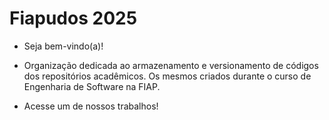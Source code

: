 # Fiapudos 2025

- Seja bem-vindo(a)!
  
- Organização dedicada ao armazenamento e versionamento de códigos dos repositórios acadêmicos. Os mesmos criados durante o curso de Engenharia de Software na FIAP.

- Acesse um de nossos trabalhos!
